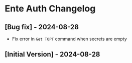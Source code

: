 # Ente Auth Changelog

## [Bug fix] - 2024-08-28
- Fix error in `Get TOPT` command when secrets are empty

## [Initial Version] - 2024-08-28